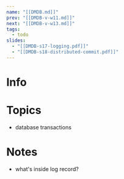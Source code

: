 ```yaml
---
name: "[[DMDB.md]]"
prev: "[[DMDB-v-w11.md]]"
next: "[[DMDB-v-w13.md]]"
tags:
  - todo
slides:
  - "[[DMDB-s17-logging.pdf]]"
  - "[[DMDB-s18-distributed-commit.pdf]]"
---
```



# Info


# Topics
- database transactions


# Notes
- what's inside log record?
